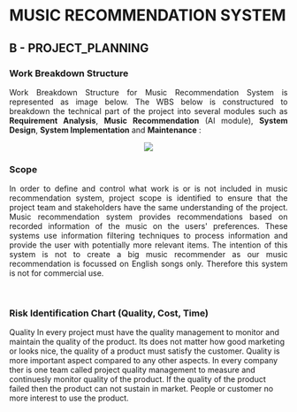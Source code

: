 # MUSIC RECOMMENDATION SYSTEM

## B - PROJECT_PLANNING

### Work Breakdown Structure
<p align="justify">Work Breakdown Structure for Music Recommendation System is represented as image below. The WBS below is constructured to breakdown the technical part of the project into several modules such as <strong>Requirement Analysis</strong>, <strong>Music Recommendation</strong> (AI module), <strong>System Design</strong>, <strong>System Implementation</strong> and <strong>Maintenance</strong> :
<p align="center"><img src="https://user-images.githubusercontent.com/61228451/210140598-cd6d130b-6fff-41c8-9a6a-7d0caef1d3ab.png"></img></p>

### Scope
<p align="justify">
In order to define and control what work is or is not included in music recommendation system, project scope is identified to ensure that the project team and stakeholders have the same understanding of the project. Music recommendation system provides recommendations based on recorded information of the music on the users' preferences. These systems use information filtering techniques to process information and provide the user with potentially more relevant items. The intention of this system is not to create a big music recommender as our music recommendation is focussed on English songs only. Therefore this system is not for commercial use.
</p>
<br/>

### Risk Identification Chart (Quality, Cost, Time)
<p>
Quality
In every project must have the quality management to monitor and maintain the quality of the product. Its does not matter how good marketing or looks nice, the quality of a product must satisfy the customer. Quality is more important aspect compared to any other aspects. In every company ther is one team called project quality management to measure and continuesly monitor quality of the product. If the quality of the product failed then the product can not sustain in market. People or customer no more interest to use the product. 

</p>
